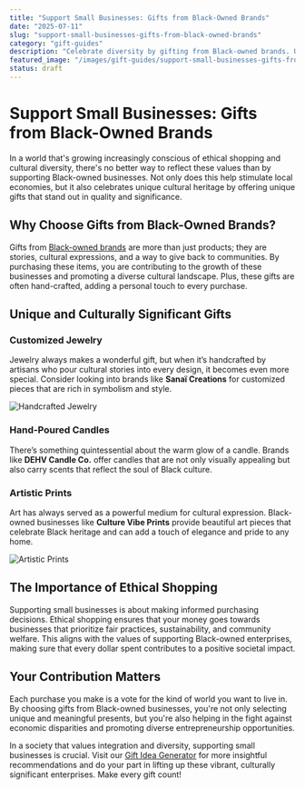 ```yaml
---
title: "Support Small Businesses: Gifts from Black-Owned Brands"
date: "2025-07-11"
slug: "support-small-businesses-gifts-from-black-owned-brands"
category: "gift-guides"
description: "Celebrate diversity by gifting from Black-owned brands. Unique and meaningful gifts that give back!"
featured_image: "/images/gift-guides/support-small-businesses-gifts-from-black-owned-brands/banner.webp"
status: draft
---
```


# Support Small Businesses: Gifts from Black-Owned Brands

In a world that's growing increasingly conscious of ethical shopping and cultural diversity, there's no better way to reflect these values than by supporting Black-owned businesses. Not only does this help stimulate local economies, but it also celebrates unique cultural heritage by offering unique gifts that stand out in quality and significance. 

## Why Choose Gifts from Black-Owned Brands?

Gifts from [Black-owned brands](https://www.brightgift.com/black-owned-brands) are more than just products; they are stories, cultural expressions, and a way to give back to communities. By purchasing these items, you are contributing to the growth of these businesses and promoting a diverse cultural landscape. Plus, these gifts are often hand-crafted, adding a personal touch to every purchase.

## Unique and Culturally Significant Gifts

### Customized Jewelry
Jewelry always makes a wonderful gift, but when it’s handcrafted by artisans who pour cultural stories into every design, it becomes even more special. Consider looking into brands like **Sanaï Creations** for customized pieces that are rich in symbolism and style.

![Handcrafted Jewelry](https://example.com/handcrafted-jewelry.jpg)  

### Hand-Poured Candles
There’s something quintessential about the warm glow of a candle. Brands like **DEHV Candle Co.** offer candles that are not only visually appealing but also carry scents that reflect the soul of Black culture.

### Artistic Prints
Art has always served as a powerful medium for cultural expression. Black-owned businesses like **Culture Vibe Prints** provide beautiful art pieces that celebrate Black heritage and can add a touch of elegance and pride to any home.

![Artistic Prints](https://example.com/artistic-prints.jpg)

## The Importance of Ethical Shopping
Supporting small businesses is about making informed purchasing decisions. Ethical shopping ensures that your money goes towards businesses that prioritize fair practices, sustainability, and community welfare. This aligns with the values of supporting Black-owned enterprises, making sure that every dollar spent contributes to a positive societal impact.

## Your Contribution Matters
Each purchase you make is a vote for the kind of world you want to live in. By choosing gifts from Black-owned businesses, you're not only selecting unique and meaningful presents, but you're also helping in the fight against economic disparities and promoting diverse entrepreneurship opportunities.

In a society that values integration and diversity, supporting small businesses is crucial. Visit our [Gift Idea Generator](https://www.brightgift.com/support-local) for more insightful recommendations and do your part in lifting up these vibrant, culturally significant enterprises. Make every gift count!

